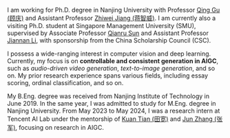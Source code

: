 I am working for Ph.D. degree in Nanjing University with Professor [Qing Gu (顾庆)](https://isetnju.github.io/guq/index.html) and Assistant Professor [Zhiwei Jiang (蒋智威)](https://zhiweinju.github.io).
I am currently also a visiting Ph.D. student at Singapore Management University (SMU), supervised by Associate Professor [Qianru Sun](https://qianrusun.com) and Assistant Professor [Jiannan Li](https://jchrisli.github.io), with sponsorship from the China Scholarship Council (CSC).

I possess a wide-ranging interest in computer vision and deep learning.
Currently, my focus is on **controllable and consistent generation in AIGC**, such as *audio-driven video generation*, *text-to-image generation*, and so on.
My prior research experience spans various fields, including essay scoring, ordinal classification, and so on.

My B.Eng. degree was received from Nanjing Institute of Technology in June 2019.
In the same year, I was admitted to study for M.Eng. degree in Nanjing University.
From May 2023 to May 2024, I was a research intern at Tencent AI Lab under the mentorship of [Kuan Tian (田宽)](https://tiankuan93.github.io/) and [Jun Zhang (张军)](https://junzhang.org/), focusing on research in AIGC.
